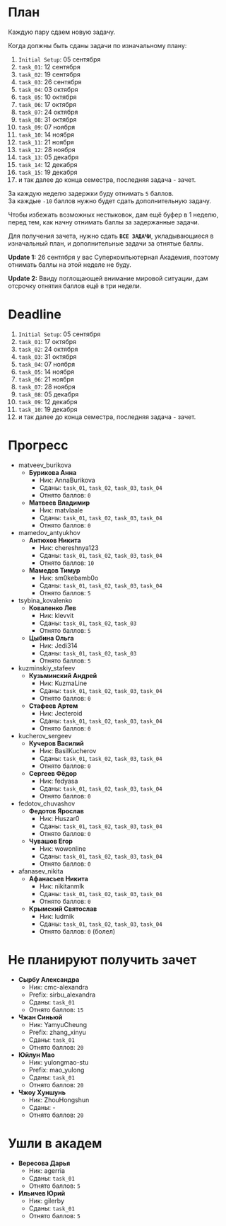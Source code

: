 # План

Каждую пару сдаем новую задачу.

Когда должны быть сданы задачи по изначальному плану:
1. `Initial Setup`: 05 сентября
1. `task_01`: 12 сентября
1. `task_02`: 19 сентября
1. `task_03`: 26 сентября
1. `task_04`: 03 октября
1. `task_05`: 10 октября
1. `task_06`: 17 октября
1. `task_07`: 24 октября
1. `task_08`: 31 октября
1. `task_09`: 07 ноября
1. `task_10`: 14 ноября
1. `task_11`: 21 ноября
1. `task_12`: 28 ноября
1. `task_13`: 05 декабря
1. `task_14`: 12 декабря
1. `task_15`: 19 декабря
1. и так далее до конца семестра, последняя задача - зачет.

За каждую неделю задержки буду отнимать `5` баллов.<br>
За каждые `-10` баллов нужно будет сдать дополнительную задачу.

Чтобы избежать возможных нестыковок, дам ещё буфер в 1 неделю,
перед тем, как начну отнимать баллы за задержанные задачи.

Для получения зачета, нужно сдать **`ВСЕ ЗАДАЧИ`**, укладывающиеся в изначальный план, и дополнительные задачи за отнятые баллы.

**Update 1:** 26 сентября у вас Суперкомпьютерная Академия, поэтому отнимать баллы на этой неделе не буду.

**Update 2:** Ввиду поглощающей внимание мировой ситуации, дам отсрочку отнятия баллов ещё в три недели.

# Deadline

1. `Initial Setup`: 05 сентября
1. `task_01`: 17 октября
1. `task_02`: 24 октября
1. `task_03`: 31 октября
1. `task_04`: 07 ноября
1. `task_05`: 14 ноября
1. `task_06`: 21 ноября
1. `task_07`: 28 ноября
1. `task_08`: 05 декабря
1. `task_09`: 12 декабря
1. `task_10`: 19 декабря
1. и так далее до конца семестра, последняя задача - зачет.

# Прогресс

- matveev_burikova
  - **Бурикова Анна**
    - Ник: AnnaBurikova
    - Сданы: `task_01`, `task_02`, `task_03`, `task_04`
    - Отнято баллов: `0`
  - **Матвеев Владимир**
    - Ник: matvlaale
    - Сданы: `task_01`, `task_02`, `task_03`, `task_04`
    - Отнято баллов: `0`
- mamedov_antyukhov
  - **Антюхов Никита**
    - Ник: chereshnya123
    - Сданы: `task_01`, `task_02`, `task_03`, `task_04`
    - Отнято баллов: `10`
  - **Мамедов Тимур**
    - Ник: sm0kebamb0o
    - Сданы: `task_01`, `task_02`, `task_03`, `task_04`
    - Отнято баллов: `5`
- tsybina_kovalenko
  - **Коваленко Лев**
    - Ник: klevvit
    - Сданы: `task_01`, `task_02`, `task_03`
    - Отнято баллов: `5`
  - **Цыбина Ольга**
    - Ник: Jedi314
    - Сданы: `task_01`, `task_02`, `task_03`
    - Отнято баллов: `5`
- kuzminskiy_stafeev
  - **Кузьминский Андрей**
    - Ник: KuzmaLine
    - Сданы: `task_01`, `task_02`, `task_03`, `task_04`
    - Отнято баллов: `0`
  - **Стафеев Артем**
    - Ник: Jecteroid
    - Сданы: `task_01`, `task_02`, `task_03`, `task_04`
    - Отнято баллов: `0`
- kucherov_sergeev
  - **Кучеров Василий**
    - Ник: BasilKucherov
    - Сданы: `task_01`, `task_02`, `task_03`, `task_04`
    - Отнято баллов: `0`
  - **Сергеев Фёдор**
    - Ник: fedyasa
    - Сданы: `task_01`, `task_02`, `task_03`, `task_04`
    - Отнято баллов: `0`
- fedotov_chuvashov
  - **Федотов Ярослав**
    - Ник: Huszar0
    - Сданы: `task_01`, `task_02`, `task_03`, `task_04`
    - Отнято баллов: `0`
  - **Чувашов Егор**
    - Ник: wowonline
    - Сданы: `task_01`, `task_02`, `task_03`, `task_04`
    - Отнято баллов: `0`
- afanasev_nikita
  - **Афанасьев Никита**
    - Ник: nikitanmlk
    - Сданы: `task_01`, `task_02`, `task_03`, `task_04`
    - Отнято баллов: `0`
  - **Крымский Святослав**
    - Ник: ludmik
    - Сданы: `task_01`, `task_02`, `task_03`, `task_04`
    - Отнято баллов: `0` (болел)

# Не планируют получить зачет

- **Сырбу Александра**
  - Ник: cmc-alexandra
  - Prefix: sirbu_alexandra
  - Сданы: `task_01`
  - Отнято баллов: `15`
- **Чжан Синьюй**
  - Ник: YamyuCheung
  - Prefix: zhang_xinyu
  - Сданы: `task_01`
  - Отнято баллов: `20`
- **Юйлун Мао**
  - Ник: yulongmao-stu
  - Prefix: mao_yulong
  - Сданы: `task_01`
  - Отнято баллов: `20`
- **Чжоу Хуншунь**
  - Ник: ZhouHongshun
  - Сданы: -
  - Отнято баллов: `20`

# Ушли в академ

- **Вересова Дарья**
  - Ник: agerria
  - Сданы: `task_01`
  - Отнято баллов: `5`
- **Ильичев Юрий**
  - Ник: gilerby
  - Сданы: `task_01`
  - Отнято баллов: `5`
